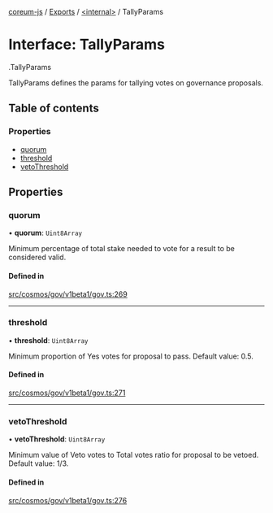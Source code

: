 [coreum-js](../README.md) / [Exports](../modules.md) / [<internal\>](../modules/internal_.md) / TallyParams

# Interface: TallyParams

[<internal>](../modules/internal_.md).TallyParams

TallyParams defines the params for tallying votes on governance proposals.

## Table of contents

### Properties

- [quorum](internal_.TallyParams.md#quorum)
- [threshold](internal_.TallyParams.md#threshold)
- [vetoThreshold](internal_.TallyParams.md#vetothreshold)

## Properties

### quorum

• **quorum**: `Uint8Array`

Minimum percentage of total stake needed to vote for a result to be
considered valid.

#### Defined in

[src/cosmos/gov/v1beta1/gov.ts:269](https://github.com/CooperFoundation/coreum-js/blob/f8fbe50/src/cosmos/gov/v1beta1/gov.ts#L269)

___

### threshold

• **threshold**: `Uint8Array`

Minimum proportion of Yes votes for proposal to pass. Default value: 0.5.

#### Defined in

[src/cosmos/gov/v1beta1/gov.ts:271](https://github.com/CooperFoundation/coreum-js/blob/f8fbe50/src/cosmos/gov/v1beta1/gov.ts#L271)

___

### vetoThreshold

• **vetoThreshold**: `Uint8Array`

Minimum value of Veto votes to Total votes ratio for proposal to be
vetoed. Default value: 1/3.

#### Defined in

[src/cosmos/gov/v1beta1/gov.ts:276](https://github.com/CooperFoundation/coreum-js/blob/f8fbe50/src/cosmos/gov/v1beta1/gov.ts#L276)

